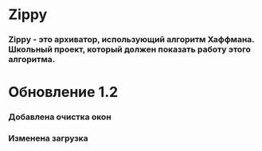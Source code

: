 # Zippy

### Zippy - это архиватор, использующий алгоритм Хаффмана. Школьный проект, который должен показать работу этого алгоритма.

# Обновление 1.2 
### Добавлена очистка окон
### Изменена загрузка
